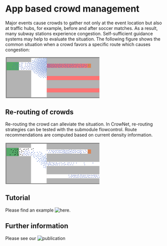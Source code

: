 # App based crowd management
Major events cause crowds to gather not only at the event location but also at traffic hubs, for example, before and after soccer matches.
As a result, many subway stations experience congestion. Self-sufficient guidance systems may help to evaluate the situation.
The following figure shows the common situation when a crowd favors a specific route which causes congestion:

<img align="center" width="300px" src="../img/congestion.png">

## Re-routing of crowds
Re-routing the crowd can alleviate the situation. In CrowNet, re-routing strategies can be tested with the submodule flowcontrol.
Route recommendations are computed based on current density information.

<img align="center" width="300px" src="../img/rerouted.png">

## Tutorial
Please find an example ![here](../../crownet/simulations/guiding_crowds_test).

## Further information
Please see our ![publication](https://doi.org/10.1371/journal.pone.0276229)
